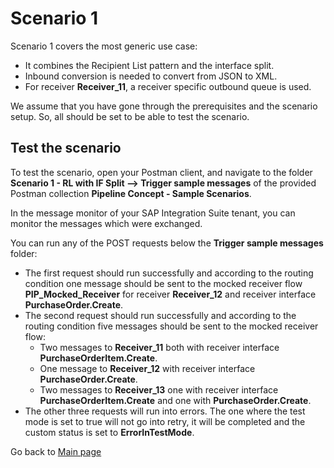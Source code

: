 # Scenario 1

Scenario 1 covers the most generic use case:
- It combines the Recipient List pattern and the interface split.
- Inbound conversion is needed to convert from JSON to XML.
- For receiver **Receiver_11**, a receiver specific outbound queue is used.

We assume that you have gone through the prerequisites and the scenario setup. So, all should be set to be able to test the scenario.

## Test the scenario
To test the scenario, open your Postman client, and navigate to the folder **Scenario 1 - RL with IF Split --> Trigger sample messages** of the provided Postman collection **Pipeline Concept - Sample Scenarios**.

In the message monitor of your SAP Integration Suite tenant, you can monitor the messages which were exchanged.

You can run any of the POST requests below the **Trigger sample messages** folder:
- The first request should run successfully and according to the routing condition one message should be sent to the mocked receiver flow **PIP_Mocked_Receiver** for receiver **Receiver_12** and receiver interface **PurchaseOrder.Create**.
- The second request should run successfully and according to the routing condition five messages should be sent to the mocked receiver flow:
  - Two messages to **Receiver_11** both with receiver interface **PurchaseOrderItem.Create**.
  - One message to **Receiver_12** with receiver interface **PurchaseOrder.Create**.
  - Two messages to **Receiver_13** one with receiver interface **PurchaseOrderItem.Create** and one with **PurchaseOrder.Create**. 
- The other three requests will run into errors. The one where the test mode is set to true will not go into retry, it will be completed and the custom status is set to **ErrorInTestMode**.

Go back to [Main page](../../README.md)
